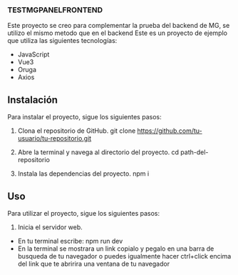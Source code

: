 
### TESTMGPANELFRONTEND
Este proyecto se  creo para complementar la prueba del backend de MG, se utilizo el mismo metodo que en el backend
Este es un proyecto de ejemplo que utiliza las siguientes tecnologías:

- JavaScript
- Vue3
- Oruga
- Axios

## Instalación

Para instalar el proyecto, sigue los siguientes pasos:

1. Clona el repositorio de GitHub.
   git clone https://github.com/tu-usuario/tu-repositorio.git


2. Abre la terminal y navega al directorio del proyecto.
   cd path-del-repositorio


3. Instala las dependencias del proyecto.
   npm i
   
 
## Uso

Para utilizar el proyecto, sigue los siguientes pasos:

1. Inicia el servidor web.
 - En tu terminal escribe:
 npm run dev
 - En la terminal se mostrara un link copialo y pegalo en una barra de busqueda de tu navegador o puedes igualmente hacer ctrl+click encima del link que te abririra una ventana de tu navegador 
